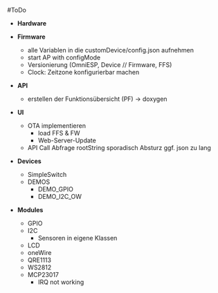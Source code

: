 #ToDo

- **Hardware**

- **Firmware**
  - alle Variablen in die customDevice/config.json aufnehmen
  - start AP with configMode
  - Versionierung (OmniESP, Device // Firmware, FFS)
  - Clock: Zeitzone konfigurierbar machen

- **API**
  - erstellen der Funktionsübersicht (PF) -> doxygen

- **UI**
  - OTA implementieren
    - load FFS & FW
    - Web-Server-Update
  - API Call Abfrage rootString sporadisch Absturz ggf. json zu lang

- **Devices**
  - SimpleSwitch
  - DEMOS
    - DEMO_GPIO
    - DEMO_I2C_OW

- **Modules**
  - GPIO
  - I2C
    - Sensoren in eigene Klassen
  - LCD
  - oneWire
  - QRE1113
  - WS2812
  - MCP23017
    - IRQ not working
